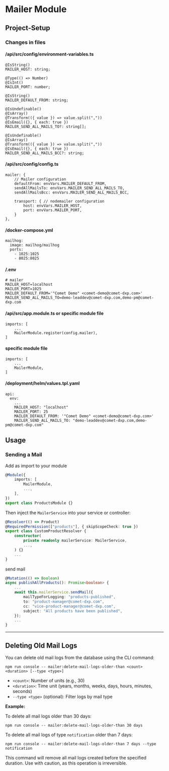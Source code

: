 # Mailer Module

## Project-Setup

### Changes in files

#### /api/src/config/environment-variables.ts

```
@IsString()
MAILER_HOST: string;

@Type(() => Number)
@IsInt()
MAILER_PORT: number;

@IsString()
MAILER_DEFAULT_FROM: string;

@IsUndefinable()
@IsArray()
@Transform(({ value }) => value.split(","))
@IsEmail({}, { each: true })
MAILER_SEND_ALL_MAILS_TO?: string[];

@IsUndefinable()
@IsArray()
@Transform(({ value }) => value.split(","))
@IsEmail({}, { each: true })
MAILER_SEND_ALL_MAILS_BCC?: string;
```

#### /api/src/config/config.ts

```
mailer: {
    // Mailer configuration
    defaultFrom: envVars.MAILER_DEFAULT_FROM,
    sendAllMailsTo: envVars.MAILER_SEND_ALL_MAILS_TO,
    sendAllMailsBcc: envVars.MAILER_SEND_ALL_MAILS_BCC,

    transport: { // nodemailer configuration
        host: envVars.MAILER_HOST,
        port: envVars.MAILER_PORT,
    }
},
```

#### /docker-compose.yml

```
mailhog:
  image: mailhog/mailhog
  ports:
    - 1025:1025
    - 8025:8025
```

#### /.env

```
# mailer
MAILER_HOST=localhost
MAILER_PORT=1025
MAILER_DEFAULT_FROM='"Comet Demo" <comet-demo@comet-dxp.com>'
MAILER_SEND_ALL_MAILS_TO=demo-leaddev@comet-dxp.com,demo-pm@comet-dxp.com
```

#### /api/src/app.module.ts or specific module file

```
imports: [
    ...
    MailerModule.register(config.mailer),
]
```

#### specific module file

```
imports: [
    ...
    MailerModule,
]
```

#### /deployment/helm/values.tpl.yaml

```
api:
  env:
    ...
    MAILER_HOST: "localhost"
    MAILER_PORT: 25
    MAILER_DEFAULT_FROM: '"Comet Demo" <comet-demo@comet-dxp.com>'
    MAILER_SEND_ALL_MAILS_TO: "demo-leaddev@comet-dxp.com,demo-pm@comet-dxp.com"
```

## Usage

### Sending a Mail

Add as import to your module

```typescript
@Module({
    imports: [
        MailerModule,
        ...,
    ],
})
export class ProductsModule {}
```

Then inject the `MailerService` into your service or controller:

```typescript
@Resolver(() => Product)
@RequiredPermission(["products"], { skipScopeCheck: true })
export class CustomProductResolver {
    constructor(
        private readonly mailerService: MailerService,
        ...,
    ) {}
    ...
}
```

send mail

```typescript
@Mutation(() => Boolean)
async publishAllProducts(): Promise<boolean> {
    ...
    await this.mailerService.sendMail({
        mailTypeForLogging: "products-published",
        to: "product-manager@comet-dxp.com",
        cc: "vice-product-manager@comet-dxp.com",
        subject: "All products have been published",
    });
    ...
}
```

---

## Deleting Old Mail Logs

You can delete old mail logs from the database using the CLI command:

```
npm run console -- mailer:delete-mail-logs-older-than <count> <duration> [--type <type>]
```

- `<count>`: Number of units (e.g., 30)
- `<duration>`: Time unit (years, months, weeks, days, hours, minutes, seconds)
- `--type <type>` (optional): Filter logs by mail type

**Example:**

To delete all mail logs older than 30 days:

```
npm run console -- mailer:delete-mail-logs-older-than 30 days
```

To delete all mail logs of type `notification` older than 7 days:

```
npm run console -- mailer:delete-mail-logs-older-than 7 days --type notification
```

This command will remove all mail logs created before the specified duration. Use with caution, as this operation is irreversible.
